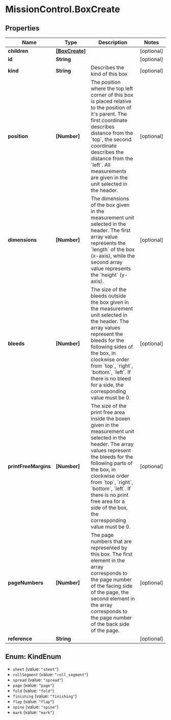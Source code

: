 # MissionControl.BoxCreate

## Properties
Name | Type | Description | Notes
------------ | ------------- | ------------- | -------------
**children** | [**[BoxCreate]**](BoxCreate.md) |  | [optional] 
**id** | **String** |  | [optional] 
**kind** | **String** | Describes the kind of this box | [optional] 
**position** | **[Number]** | The position where the top left corner of this box is placed relative to the position of it&#x27;s parent. The first coordinate describes distance from the &#x60;top&#x60;, the second coordinate describes the distance from the &#x60;left&#x60;. All measurements are given in the unit selected in the header. | [optional] 
**dimensions** | **[Number]** | The dimensions of the box given in the measurement unit selected in the header. The first array value represents the &#x60;length&#x60; of the box (x-axis), while the second array value represents the &#x60;height&#x60; (y-axis). | [optional] 
**bleeds** | **[Number]** | The size of the bleeds outside the box given in the measurement unit selected in the header. The array values represent the bleeds for the following sides of the box, in clockwise order from &#x60;top&#x60;, &#x60;right&#x60;, &#x60;bottom&#x60;, &#x60;left&#x60;. If there is no bleed for a side, the corresponding value must be 0. | [optional] 
**printFreeMargins** | **[Number]** | The size of the print free area inside the boxen given in the measurement unit selected in the header. The array values represent the bleeds for the following parts of the box, in clockwise order from &#x60;top&#x60;, &#x60;right&#x60;, &#x60;bottom&#x60;, &#x60;left&#x60;. If there is no print free area for a side of the box, the corresponding value must be 0. | [optional] 
**pageNumbers** | **[Number]** | The page numbers that are represented by this box. The first element in the array corresponds to the page number of the facing side of the page, the second element in the array corresponds to the page number of the back side of the page. | [optional] 
**reference** | **String** |  | [optional] 

<a name="KindEnum"></a>
## Enum: KindEnum

* `sheet` (value: `"sheet"`)
* `rollSegment` (value: `"roll_segment"`)
* `spread` (value: `"spread"`)
* `page` (value: `"page"`)
* `fold` (value: `"fold"`)
* `finishing` (value: `"finishing"`)
* `flap` (value: `"flap"`)
* `spine` (value: `"spine"`)
* `mark` (value: `"mark"`)


